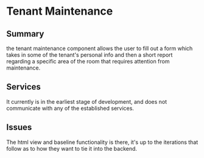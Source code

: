 # Tenant Maintenance
## Summary 
the tenant maintenance component allows the user to fill out a form which takes in some of the tenant's personal info
and then a short report regarding a specific area of the room that requires attention from maintenance.

## Services
It currently is in the earliest stage of development, and does not communicate with any of the established services. 

## Issues
The html view and baseline functionality is there, it's up to the iterations that follow as to how they want to tie it into the backend. 